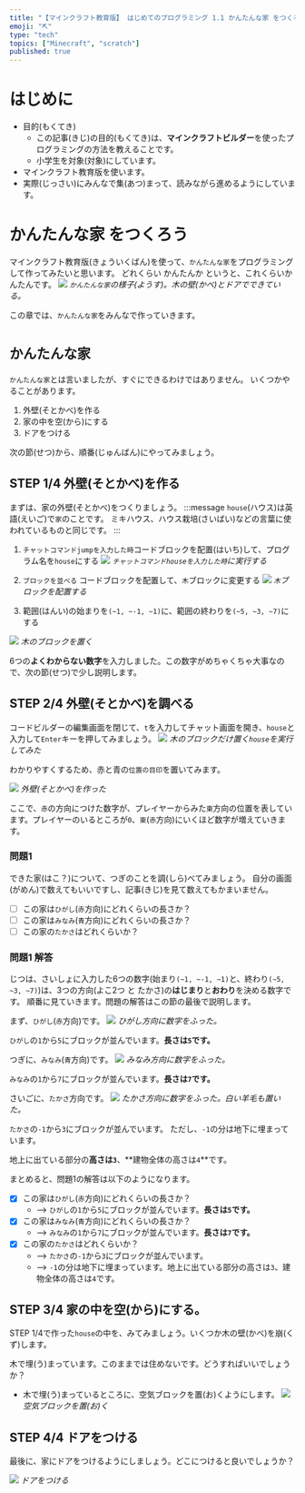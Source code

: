 ```yaml
---
title: "【マインクラフト教育版】 はじめてのプログラミング 1.1 かんたんな家 をつくろう"
emoji: "⛏️"
type: "tech"
topics: ["Minecraft", "scratch"]
published: true
---
```

# はじめに
- 目的(もくてき)
  - この記事(きじ)の目的(もくてき)は、**マインクラフトビルダー**を使ったプログラミングの方法を教えることです。
  - 小学生を対象(対象)にしています。
- マインクラフト教育版を使います。
- 実際(じっさい)にみんなで集(あつ)まって、読みながら進めるようにしています。

# かんたんな家 をつくろう
マインクラフト教育版(きょういくばん)を使って、`かんたんな家`をプログラミングして作ってみたいと思います。
どれくらい かんたんか というと、これくらいかんたんです。
![](/images/build_town-11-simple_house/2024-01-10-06-23-43.png)
*`かんたんな家`の様子(ようす)。木の壁(かべ)とドアでできている。*

この章では、`かんたんな家`をみんなで作っていきます。

# `かんたんな家`
`かんたんな家`とは言いましたが、すぐにできるわけではありません。
いくつかやることがあります。
1. 外壁(そとかべ)を作る
2. 家の中を空(から)にする
3. ドアをつける

次の節(せつ)から、順番(じゅんばん)にやってみましょう。

## STEP 1/4 外壁(そとかべ)を作る
まずは、家の外壁(そとかべ)をつくりましょう。
:::message
`house`(ハウス)は英語(えいご)で`家`のことです。
ミキハウス、ハウス栽培(さいばい)などの言葉に使われているものと同じです。
:::
1. `チャットコマンドjumpを入力した時`コードブロックを配置(はいち)して、プログラム名を`house`にする
![](/images/build_town-11-simple_house/2024-01-11-06-18-02.png)
*`チャットコマンドhouseを入力した時`に実行する*

1. `ブロックを並べる` コードブロックを配置して、`木`ブロックに変更する
![](/images/build_town-11-simple_house/2024-01-11-06-19-31.png)
*`木`ブロックを配置する*

1. 範囲(はんい)の始まりを`(~1, ~-1, ~1)`に、範囲の終わりを`(~5, ~3, ~7)`にする
<!-- ![](/images/build_town-11-simple_house/2024-01-11-05-56-50.png) -->
![](/images/build_town-11-simple_house/2024-01-30-00-02-44.png)
*木のブロックを置く*

6つの**よくわからない数字**を入力しました。この数字がめちゃくちゃ大事なので、次の節(せつ)で少し説明します。

## STEP 2/4 外壁(そとかべ)を調べる

コードビルダーの編集画面を閉じて、`t`を入力してチャット画面を開き、`house`と入力して`Enter`キーを押してみましょう。
![](/images/build_town-11-simple_house/2024-01-11-06-27-16.png)
*木のブロックだけ置く`house`を実行してみた*

わかりやすくするため、赤と青の`位置の目印`を置いてみます。

![](/images/build_town-11-simple_house/house_axis_origin.png)
*外壁(そとかべ)を作った*

ここで、`赤`の方向につけた数字が、プレイヤーからみた`東`方向の位置を表しています。プレイヤーのいるところが`0`、`東`(`赤`方向)にいくほど数字が増えていきます。

### 問題1
できた家(はこ？)について、つぎのことを調(しら)べてみましょう。
自分の画面(がめん)で数えてもいいですし、記事(きじ)を見て数えてもかまいません。
- [ ] この家は`ひがし`(`赤`方向)にどれくらいの長さか？
- [ ] この家は`みなみ`(`青`方向)にどれくらいの長さか？
- [ ] この家の`たかさ`はどれくらいか？

### 問題1 解答
じつは、さいしょに入力した6つの数字(始まり`(~1, ~-1, ~1)`と、終わり`(~5, ~3, ~7)`)は、3つの方向(よこ2つ と たかさ)の**はじまり**と**おわり**を決める数字です。
順番に見ていきます。問題の解答はこの節の最後で説明します。

まず、`ひがし`(`赤`方向)です。
![](/images/build_town-11-simple_house/house_axis.png)
*ひがし方向に数字をふった。*

`ひがし`の`1`から`5`にブロックが並んでいます。**長さは`5`です。**

つぎに、`みなみ`(`青`方向)です。
![](/images/build_town-11-simple_house/house_axis_minami.png)
*みなみ方向に数字をふった。*

`みなみ`の`1`から`7`にブロックが並んでいます。**長さは`7`です。**

さいごに、`たかさ`方向です。
![](/images/build_town-11-simple_house/house_axis_takasa.png)
*たかさ方向に数字をふった。白い羊毛も置いた。*

`たかさ`の`-1`から`3`にブロックが並んでいます。
ただし、`-1`の分は地下に埋まっています。

地上に出ている部分の**高さは`3`**、**建物全体の高さは`4`**です。

まとめると、問題1の解答は以下のようになります。
- [x] この家は`ひがし`(`赤`方向)にどれくらいの長さか？
  - --> `ひがし`の`1`から`5`にブロックが並んでいます。**長さは`5`です。**
- [x] この家は`みなみ`(`青`方向)にどれくらいの長さか？
  - --> `みなみ`の`1`から`7`にブロックが並んでいます。**長さは`7`です。**
- [x] この家の`たかさ`はどれくらいか？
  - --> `たかさ`の`-1`から`3`にブロックが並んでいます。
  - --> `-1`の分は地下に埋まっています。地上に出ている部分の高さは`3`、建物全体の高さは`4`です。

## STEP 3/4 家の中を空(から)にする。
STEP 1/4で作った`house`の中を、みてみましょう。いくつか木の壁(かべ)を崩(くず)します。

木で埋(う)まっています。このままでは住めないです。どうすればいいでしょうか？

- 木で埋(う)まっているところに、空気ブロックを置(お)くようにします。
![](/images/build_town-11-simple_house/2024-08-02-05-57-15.png)
*空気ブロックを置(お)く*

## STEP 4/4 ドアをつける
最後に、家にドアをつけるようにしましょう。どこにつけると良いでしょうか？

![](/images/build_town-11-simple_house/2024-08-02-05-56-41.png)
*ドアをつける*